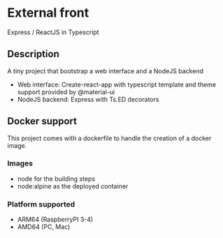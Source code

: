 # External front

Express / ReactJS in Typescript

## Description

A tiny project that bootstrap a web interface and a NodeJS backend

- Web interface: Create-react-app with typescript template and theme support provided by @material-ui
- NodeJS backend: Express with Ts.ED decorators

## Docker support

This project comes with a dockerfile to handle the creation of a docker image.

### Images

- node for the building steps
- node:alpine as the deployed container

### Platform supported

- ARM64 (RaspberryPI 3-4)
- AMD64 (PC, Mac)

